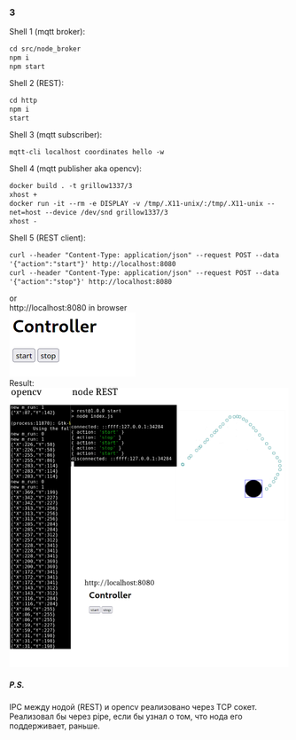 ### 3
Shell 1 (mqtt broker):
```
cd src/node_broker
npm i
npm start
```
Shell 2 (REST):
```
cd http
npm i
start
```
Shell 3 (mqtt subscriber):
```
mqtt-cli localhost coordinates hello -w
```
Shell 4 (mqtt publisher aka opencv):
```
docker build . -t grillow1337/3
xhost +
docker run -it --rm -e DISPLAY -v /tmp/.X11-unix/:/tmp/.X11-unix --net=host --device /dev/snd grillow1337/3
xhost -
```
Shell 5 (REST client):
```
curl --header "Content-Type: application/json" --request POST --data '{"action":"start"}' http://localhost:8080
curl --header "Content-Type: application/json" --request POST --data '{"action":"stop"}' http://localhost:8080
```
or<br/>
http://localhost:8080 in browser<br/>
![Webpage](webpage.png)<br/>
Result:
![Result](result.png)
##### P.S.
IPC между нодой (REST) и opencv реализовано через TCP сокет. Реализовал бы через pipe, если бы узнал о том, что нода его поддерживает, раньше.
